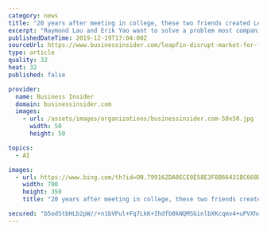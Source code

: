 ```yaml
---
category: news
title: "20 years after meeting in college, these two friends created Leapfin to help businesses use AI instead of Excel spreadsheets to manage money"
excerpt: "Raymond Lau and Erik Yao want to solve a problem most companies face — managing their money"
publishedDateTime: 2019-12-19T17:04:00Z
sourceUrl: https://www.businessinsider.com/leapfin-disrupt-market-for-financial-planning-software-seed-funding-2019-12
type: article
quality: 32
heat: 32
published: false

provider:
  name: Business Insider
  domain: businessinsider.com
  images:
    - url: /assets/images/organizations/businessinsider.com-50x50.jpg
      width: 50
      height: 50

topics:
  - AI

images:
  - url: https://www.bing.com/th?id=ON.799162DA0ECE0E58E3F8B66431BC668D
    width: 700
    height: 350
    title: "20 years after meeting in college, these two friends created Leapfin to help businesses use AI instead of Excel spreadsheets to manage money"

secured: "b5odStbHLb2pW//+n1bVPul+Fq7LkK+Ihdfb0kNQMSGinlbXKcqmv4+uPVXhq8xSTf+GaeVugsmecVdRI4VwtxJiKg0kfXUYuhX8PPB12flvXwnDnu6VJput4/+XPgnjtpYVfKmZGq7dP6a1hlMEkTQ+6cnbc46syiCDoBmUMOOcz5l2fp/FaO0UHF6XaYq9b+l7dQOJZWkgad82JOrPCBryCiLBvh1UYvuNkCqA/RlIRWLbPCSGlyJR9qkElQQdblxHJudJm/p2ws4BXrlfmw==;Qh6hNd72ImsfoS68q/FZ4g=="
---
```


